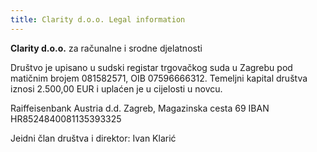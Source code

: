 ```yaml
---
title: Clarity d.o.o. Legal information
---
```


**Clarity d.o.o.** za računalne i srodne djelatnosti

Društvo je upisano u sudski registar trgovačkog suda u Zagrebu pod matičnim brojem 081582571, OIB 07596666312. Temeljni kapital društva iznosi 2.500,00 EUR i uplaćen je u cijelosti u novcu. 

Raiffeisenbank Austria d.d. 
Zagreb, Magazinska cesta 69
IBAN HR8524840081135393325

Jeidni član društva i direktor: Ivan Klarić
